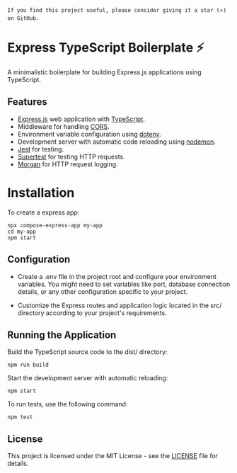 ```
If you find this project useful, please consider giving it a star (⭐) on GitHub.
```

# Express TypeScript Boilerplate ⚡

A minimalistic boilerplate for building Express.js applications using TypeScript.

## Features
- [Express.js](https://github.com/expressjs/express) web application with [TypeScript](https://github.com/microsoft/TypeScript).
- Middleware for handling [CORS](https://github.com/expressjs/cors).
- Environment variable configuration using [dotenv](https://github.com/motdotla/dotenv).
- Development server with automatic code reloading using [nodemon](https://github.com/remy/nodemon).
- [Jest](https://github.com/jestjs/jest) for testing.
- [Supertest](https://github.com/ladjs/supertest) for testing HTTP requests.
- [Morgan](https://github.com/expressjs/morgan) for HTTP request logging.

# Installation
To create a express app:
```node
npx compose-express-app my-app
cd my-app
npm start
```
## Configuration
- Create a .env file in the project root and configure your environment variables. You might need to set variables like port, database connection details, or any other configuration specific to your project.

- Customize the Express routes and application logic located in the src/ directory according to your project's requirements.

## Running the Application
Build the TypeScript source code to the dist/ directory:
```node
npm run build
```
Start the development server with automatic reloading:
```node
npm start
```
To run tests, use the following command:
```node
npm test
```
## License
This project is licensed under the MIT License - see the [LICENSE](/LICENSE) file for details.

